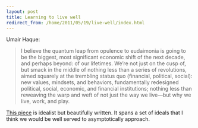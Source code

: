 ```yaml
---
layout: post
title: Learning to live well
redirect_from: /home/2011/05/19/live-well/index.html
---
```

<p>Umair Haque:</p>
<blockquote>
<p>I believe the quantum leap from opulence to eudaimonia is going to be the biggest, most significant economic shift of the next decade, and perhaps beyond: of our lifetimes. We’re not just on the cusp of, but smack in the middle of nothing less than a series of revolutions, aimed squarely at the trembling status quo (financial, political, social): new values, mindsets, and behaviors, fundamentally redesigned political, social, economic, and financial institutions; nothing less than reweaving the warp and weft of not just the way we live—but why we live, work, and play.</p>
</blockquote>
<p><a href="http://blogs.hbr.org/haque/2011/05/is_a_well_lived_live_worth_anything.html">This piece</a> is idealist but beautifully written. It spans a set of ideals that I think we would be well served to asymptotically approach.</p>
